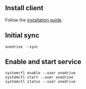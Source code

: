 ## Install client

Follow the [installation guide](https://software.opensuse.org/download.html?project=home:npreining:debian-ubuntu-onedrive&package=onedrive#manualUbuntu).

## Initial sync

```shell
onedrive --sync
```

## Enable and start service

```shell
systemctl enable --user onedrive
systemctl start --user onedrive
systemctl status --user onedrive
```